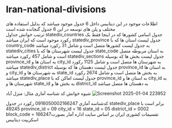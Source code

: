 # Iran-national-divisions
اطلاعات موجود در این دیتابیس داخل 6 جدول موجود میباشد که بدلیل استفاده های مختلف و پلن های توسعه در این 6 جدول گنجانده شده است
<br>
ترتیب خوانش جداول
statediv_countries
جدول اسامی کشورها که در اینجا فقط یک رکورد موجود است که ایران میباشد
statediv_province
جدول لیست استان ها که با country_code به جدول لیست کشورها متصل است و شامل 31 رکورد میباشد
statediv_cities
جدول لیست شهرستان ها که با  state_code به استان مربوطه متصل است و شامل 457 رکورد میباشد
statediv_sections
جدول لیست بخش ها که بوسیله province_id به استان ها و city_id به شهرستان ها متصل است و شامل 1125 رکورد میباشد
statediv_district
جدول لیست دهستان ها که بوسیله province_id به استان ها و city_id به شهرستان ها و state_id به بخش ها متصل است و شامل 2674 رکورد میباشد
statediv_place
جدول لیست اماکن که با province_id به استان ها و city_id به شهرستان ها و state_id به بخش ها و district_id به دهستان ها  متصل میباشد

شیوه خوانش کد شناسه آماری
مثال: منزل آباد
![Screenshot 2025-01-04 223952](https://github.com/user-attachments/assets/ddc42ec4-733c-4b87-bb82-b470e28f4b28)

کدشناسه آماری
0916050002166247
رکورد در جدول statediv_place برابر است با 49245 
province_id = 09
city_id = 16
state_id = 05
district_id = 0002
block_code = 166247تقسیمات کشوری ایران بر اساس سایت اداره آمار بصورت اسکریپت دیتابیس
